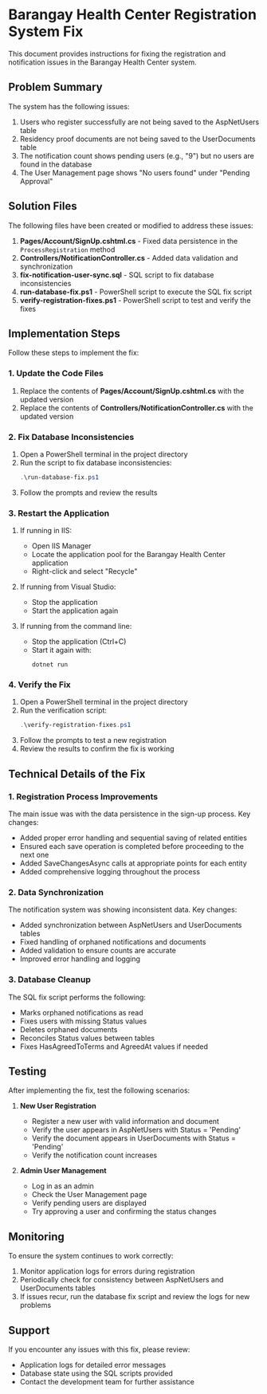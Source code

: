 # Barangay Health Center Registration System Fix

This document provides instructions for fixing the registration and notification issues in the Barangay Health Center system.

## Problem Summary

The system has the following issues:
1. Users who register successfully are not being saved to the AspNetUsers table
2. Residency proof documents are not being saved to the UserDocuments table
3. The notification count shows pending users (e.g., "9") but no users are found in the database
4. The User Management page shows "No users found" under "Pending Approval"

## Solution Files

The following files have been created or modified to address these issues:

1. **Pages/Account/SignUp.cshtml.cs** - Fixed data persistence in the `ProcessRegistration` method
2. **Controllers/NotificationController.cs** - Added data validation and synchronization
3. **fix-notification-user-sync.sql** - SQL script to fix database inconsistencies
4. **run-database-fix.ps1** - PowerShell script to execute the SQL fix script
5. **verify-registration-fixes.ps1** - PowerShell script to test and verify the fixes

## Implementation Steps

Follow these steps to implement the fix:

### 1. Update the Code Files

1. Replace the contents of **Pages/Account/SignUp.cshtml.cs** with the updated version
2. Replace the contents of **Controllers/NotificationController.cs** with the updated version

### 2. Fix Database Inconsistencies

1. Open a PowerShell terminal in the project directory
2. Run the script to fix database inconsistencies:
   ```powershell
   .\run-database-fix.ps1
   ```
3. Follow the prompts and review the results

### 3. Restart the Application

1. If running in IIS:
   - Open IIS Manager
   - Locate the application pool for the Barangay Health Center application
   - Right-click and select "Recycle"

2. If running from Visual Studio:
   - Stop the application
   - Start the application again

3. If running from the command line:
   - Stop the application (Ctrl+C)
   - Start it again with:
     ```
     dotnet run
     ```

### 4. Verify the Fix

1. Open a PowerShell terminal in the project directory
2. Run the verification script:
   ```powershell
   .\verify-registration-fixes.ps1
   ```
3. Follow the prompts to test a new registration
4. Review the results to confirm the fix is working

## Technical Details of the Fix

### 1. Registration Process Improvements

The main issue was with the data persistence in the sign-up process. Key changes:

- Added proper error handling and sequential saving of related entities
- Ensured each save operation is completed before proceeding to the next one
- Added SaveChangesAsync calls at appropriate points for each entity
- Added comprehensive logging throughout the process

### 2. Data Synchronization

The notification system was showing inconsistent data. Key changes:

- Added synchronization between AspNetUsers and UserDocuments tables
- Fixed handling of orphaned notifications and documents
- Added validation to ensure counts are accurate
- Improved error handling and logging

### 3. Database Cleanup

The SQL fix script performs the following:

- Marks orphaned notifications as read
- Fixes users with missing Status values
- Deletes orphaned documents
- Reconciles Status values between tables
- Fixes HasAgreedToTerms and AgreedAt values if needed

## Testing

After implementing the fix, test the following scenarios:

1. **New User Registration**
   - Register a new user with valid information and document
   - Verify the user appears in AspNetUsers with Status = 'Pending'
   - Verify the document appears in UserDocuments with Status = 'Pending'
   - Verify the notification count increases

2. **Admin User Management**
   - Log in as an admin
   - Check the User Management page
   - Verify pending users are displayed
   - Try approving a user and confirming the status changes

## Monitoring

To ensure the system continues to work correctly:

1. Monitor application logs for errors during registration
2. Periodically check for consistency between AspNetUsers and UserDocuments tables
3. If issues recur, run the database fix script and review the logs for new problems

## Support

If you encounter any issues with this fix, please review:
- Application logs for detailed error messages
- Database state using the SQL scripts provided
- Contact the development team for further assistance 
